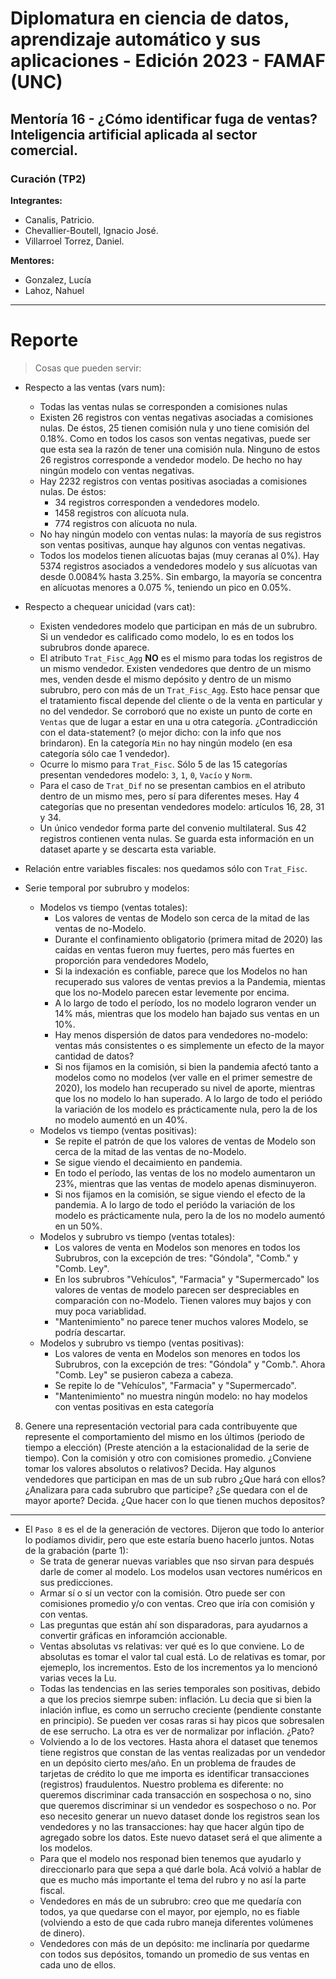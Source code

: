# Diplomatura en ciencia de datos, aprendizaje automático y sus aplicaciones - Edición 2023 - FAMAF (UNC)

## Mentoría 16 - ¿Cómo identificar fuga de ventas? Inteligencia artificial aplicada al sector comercial.

### Curación (TP2)

**Integrantes:**
- Canalis, Patricio.
- Chevallier-Boutell, Ignacio José.
- Villarroel Torrez, Daniel.

**Mentores:**
- Gonzalez, Lucía
- Lahoz, Nahuel

---
# Reporte

> Cosas que pueden servir:
* Respecto a las ventas (vars num):
    * Todas las ventas nulas se corresponden a comisiones nulas
    * Existen 26 registros con ventas negativas asociadas a comisiones nulas. De éstos, 25 tienen comisión nula y uno tiene comisión del 0.18%. Como en todos los casos son ventas negativas, puede ser que esta sea la razón de tener una comisión nula. Ninguno de estos 26 registros corresponde a vendedor modelo. De hecho no hay ningún modelo con ventas negativas.
    * Hay 2232 registros con ventas positivas asociadas a comisiones nulas. De éstos:
        * 34 registros corresponden a vendedores modelo.
        * 1458 registros con alícuota nula.
        * 774 registros con alícuota no nula.
    * No hay ningún modelo con ventas nulas: la mayoría de sus registros son ventas positivas, aunque hay algunos con ventas negativas.
    * Todos los modelos tienen alícuotas bajas (muy ceranas al 0%). Hay 5374 registros asociados a vendedores modelo y sus alícuotas van desde 0.0084% hasta 3.25%. Sin embargo, la mayoría se concentra en alícuotas menores a 0.075 %, teniendo un pico en 0.05%.

* Respecto a chequear unicidad (vars cat):
    * Existen vendedores modelo que participan en más de un subrubro. Si un vendedor es calificado como modelo, lo es en todos los subrubros donde aparece.
    * El atributo `Trat_Fisc_Agg` **NO** es el mismo para todas los registros de un mismo vendedor. Existen vendedores que dentro de un mismo mes, venden desde el mismo depósito y dentro de un mismo subrubro, pero con más de un `Trat_Fisc_Agg`. Esto hace pensar que el tratamiento fiscal depende del cliente o de la venta en particular y no del vendedor. Se corroboró que no existe un punto de corte en `Ventas` que de lugar a estar en una u otra categoría. ¿Contradicción con el data-statement? (o mejor dicho: con la info que nos brindaron). En la categoría `Min` no hay ningún modelo (en esa categoría sólo cae 1 vendedor).
    * Ocurre lo mismo para `Trat_Fisc`. Sólo 5 de las 15 categorías presentan vendedores modelo: `3`, `1`, `0`, `Vacío` y `Norm`.
    * Para el caso de `Trat_Dif` no se presentan cambios en el atributo dentro de un mismo mes, pero sí para diferentes meses. Hay 4 categorías que no presentan vendedores modelo: artículos 16, 28, 31 y 34.
    * Un único vendedor forma parte del convenio multilateral. Sus 42 registros contienen venta nulas. Se guarda esta información en un dataset aparte y se descarta esta variable.

* Relación entre variables fiscales: nos quedamos sólo con `Trat_Fisc`.

* Serie temporal por subrubro y modelos:
    * Modelos vs tiempo (ventas totales):
        - Los valores de ventas de Modelo son cerca de la mitad de las ventas de no-Modelo.
        - Durante el confinamiento obligatorio (primera mitad de 2020) las caídas en ventas fueron muy fuertes, pero más fuertes en proporción para vendedores Modelo,
        - Si la indexación es confiable, parece que los Modelos no han recuperado sus valores de ventas previos a la Pandemia, mientas que los no-Modelo parecen estar levemente por encima.
        - A lo largo de todo el período, los no modelo lograron vender un 14% más, mientras que los modelo han bajado sus ventas en un 10%.
        - Hay menos dispersión de datos para vendedores no-modelo: ventas más consistentes o es simplemente un efecto de la mayor cantidad de datos?
        - Si nos fijamos en la comisión, si bien la pandemia afectó tanto a modelos como no modelos (ver valle en el primer semestre de 2020), los modelo han recuperado su nivel de aporte, mientras que los no modelo lo han superado. A lo largo de todo el periódo la variación de los modelo es prácticamente nula, pero la de los no modelo aumentó en un 40%.
    * Modelos vs tiempo (ventas positivas):
        - Se repite el patrón de que los valores de ventas de Modelo son cerca de la mitad de las ventas de no-Modelo.
        - Se sigue viendo el decaimiento en pandemia.
        - En todo el período, las ventas de los no modelo aumentaron un 23%, mientras que las ventas de modelo apenas disminuyeron.
        - Si nos fijamos en la comisión, se sigue viendo el efecto de la pandemia. A lo largo de todo el periódo la variación de los modelo es prácticamente nula, pero la de los no modelo aumentó en un 50%.
    * Modelos y subrubro vs tiempo (ventas totales):
        - Los valores de venta en Modelos son menores en todos los Subrubros, con la excepción de tres: "Góndola", "Comb." y "Comb. Ley".
        - En los subrubros "Vehículos", "Farmacia" y "Supermercado" los valores de ventas de modelo parecen ser despreciables en comparación con no-Modelo. Tienen valores muy bajos y con muy poca variablidad.
        - "Mantenimiento" no parece tener muchos valores Modelo, se podría descartar.
    * Modelos y subrubro vs tiempo (ventas positivas):
        - Los valores de venta en Modelos son menores en todos los Subrubros, con la excepción de tres: "Góndola" y "Comb.". Ahora "Comb. Ley" se pusieron cabeza a cabeza.
        - Se repite lo de "Vehículos", "Farmacia" y "Supermercado".
        - "Mantenimiento" no muestra ningún modelo: no hay modelos con ventas positivas en esta categoría



8. Genere una representación vectorial para cada contribuyente que represente el comportamiento del mismo en los últimos (periodo de tiempo a elección) (Preste atención a la estacionalidad de la serie de tiempo). Con la comisión y otro con comisiones promedio. ¿Conviene tomar los valores absolutos o relativos? Decida. Hay algunos vendedores que participan en mas de un sub rubro ¿Que hará con ellos? ¿Analizara para cada subrubro que participe? ¿Se quedara con el de mayor aporte? Decida. ¿Que hacer con lo que tienen muchos depositos?

---

* El `Paso 8` es el de la generación de vectores. Dijeron que todo lo anterior lo podíamos dividir, pero que este estaría bueno hacerlo juntos. Notas de la grabación (parte 1):
    * Se trata de generar nuevas variables que nso sirvan para después darle de comer al modelo. Los modelos usan vectores numéricos en sus predicciones.
    * Armar sí o sí un vector con la comisión. Otro puede ser con comisiones promedio y/o con ventas. Creo que iría con comisión y con ventas.
    * Las preguntas que están ahí son disparadoras, para ayudarnos a convertir gráficas en inforamción accionable.
    * Ventas absolutas vs relativas: ver qué es lo que conviene. Lo de absolutas es tomar el valor tal cual está. Lo de relativas es tomar, por ejemeplo, los incrementos. Esto de los incrementos ya lo mencionó varias veces la Lu.
    * Todas las tendencias en las series temporales son positivas, debido a que los precios siemrpe suben: inflación. Lu decia que si bien la inlación influe, es como un serrucho creciente (pendiente constante en principio). Se pueden ver cosas raras si hay picos que sobresalen de ese serrucho. La otra es ver de normalizar por inflación. ¿Pato?
    * Volviendo a lo de los vectores. Hasta ahora el dataset que tenemos tiene registros que constan de las ventas realizadas por un vendedor en un depósito cierto mes/año. En un problema de fraudes de tarjetas de crédito lo que me importa es identificar transacciones (registros) fraudulentos. Nuestro problema es diferente: no queremos discriminar cada transacción en sospechosa o no, sino que queremos discriminar si un vendedor es sospechoso o no. Por eso necesito generar un nuevo dataset donde los registros sean los vendedores y no las transacciones: hay que hacer algún tipo de agregado sobre los datos. Este nuevo dataset será el que alimente a los modelos.
    * Para que el modelo nos responad bien tenemos que ayudarlo y direccionarlo para que sepa a qué darle bola. Acá volvió a hablar de que es mucho más importante el tema del rubro y no así la parte fiscal. 
    * Vendedores en más de un subrubro: creo que me quedaría con todos, ya que quedarse con el mayor, por ejemplo, no es fiable (volviendo a esto de que cada rubro maneja diferentes volúmenes de dinero).
    * Vendedores con más de un depósito: me inclinaría por quedarme con todos sus depósitos, tomando un promedio de sus ventas en cada uno de ellos.